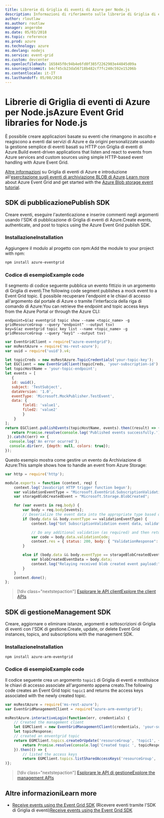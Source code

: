 ```yaml
---
title: Librerie di Griglia di eventi di Azure per Node.js
description: Informazioni di riferimento sulle librerie di Griglia di eventi di Azure per Node.js
author: rloutlaw
ms.author: routlaw
manager: angerobe
ms.date: 05/03/2018
ms.topic: reference
ms.prod: azure
ms.technology: azure
ms.devlang: nodejs
ms.service: event-grid
ms.custom: devcenter
ms.openlocfilehash: 165845f0c94b4e6fd0f385f2262903e44845d09a
ms.sourcegitcommit: b4cf45cb23da56718b482cf7fc240c592e15206b
ms.contentlocale: it-IT
ms.lasthandoff: 05/08/2018
---
```

# <a name="azure-event-grid-libraries-for-nodejs"></a><span data-ttu-id="73c9e-103">Librerie di Griglia di eventi di Azure per Node.js</span><span class="sxs-lookup"><span data-stu-id="73c9e-103">Azure Event Grid libraries for Node.js</span></span>

<span data-ttu-id="73c9e-104">È possibile creare applicazioni basate su eventi che rimangono in ascolto e reagiscono a eventi dai servizi di Azure e da origini personalizzate usando la gestione semplice di eventi basati su HTTP con Griglia di eventi di Azure.</span><span class="sxs-lookup"><span data-stu-id="73c9e-104">Build event-driven applications that listen and react to events from Azure services and custom sources using simple HTTP-based event handling with Azure Event Grid.</span></span>

<span data-ttu-id="73c9e-105">[Altre informazioni](/azure/event-grid/overview) su Griglia di eventi di Azure e introduzione all'[esercitazione sugli eventi di archiviazione BLOB di Azure](/azure/storage/blobs/storage-blob-event-quickstart).</span><span class="sxs-lookup"><span data-stu-id="73c9e-105">[Learn more](/azure/event-grid/overview) about Azure Event Grid and get started with the [Azure Blob storage event tutorial](/azure/storage/blobs/storage-blob-event-quickstart).</span></span> 

## <a name="publish-sdk"></a><span data-ttu-id="73c9e-106">SDK di pubblicazione</span><span class="sxs-lookup"><span data-stu-id="73c9e-106">Publish SDK</span></span>

<span data-ttu-id="73c9e-107">Creare eventi, eseguire l'autenticazione e inserire commenti negli argomenti usando l'SDK di pubblicazione di Griglia di eventi di Azure.</span><span class="sxs-lookup"><span data-stu-id="73c9e-107">Create events, authenticate, and post to topics using the Azure Event Grid publish SDK.</span></span>

### <a name="installation"></a><span data-ttu-id="73c9e-108">Installazione</span><span class="sxs-lookup"><span data-stu-id="73c9e-108">Installation</span></span>

<span data-ttu-id="73c9e-109">Aggiungere il modulo al progetto con npm:</span><span class="sxs-lookup"><span data-stu-id="73c9e-109">Add the module to your project with npm:</span></span>

```bash
npm install azure-eventgrid
```

### <a name="example-code"></a><span data-ttu-id="73c9e-110">Codice di esempio</span><span class="sxs-lookup"><span data-stu-id="73c9e-110">Example code</span></span>

<span data-ttu-id="73c9e-111">Il segmento di codice seguente pubblica un evento fittizio in un argomento di Griglia di eventi.</span><span class="sxs-lookup"><span data-stu-id="73c9e-111">The following code segment publishes a mock event to a Event Grid topic.</span></span> <span data-ttu-id="73c9e-112">È possibile recuperare l'endpoint e le chiavi di accesso all'argomento dal portale di Azure o tramite l'interfaccia della riga di comando di Azure:</span><span class="sxs-lookup"><span data-stu-id="73c9e-112">You can retrieve the endpoint and topic access keys from the Azure Portal or through the Azure CLI:</span></span>

```azurecli-interactive
endpoint=$(az eventgrid topic show --name <topic_name> -g gridResourceGroup --query "endpoint" --output tsv)
key=$(az eventgrid topic key list --name <topic_name> -g gridResourceGroup --query "key1" --output tsv)
```

```javascript
var EventGridClient = require("azure-eventgrid");
var msRestAzure = require('ms-rest-azure');
var uuid = require('uuid').v4;

let topicCreds = new msRestAzure.TopicCredentials('your-topic-key');
let EGClient = new EventGridClient(topicCreds, 'your-subscription-id');
let topicHostName = 'your-topic-endpoint';
let events = [
   {
   id: uuid(),
   subject: 'TestSubject',
   dataVersion: '1.0',
   eventType: 'Microsoft.MockPublisher.TestEvent',
   data: {
        field1: 'value1',
        filed2: 'value2'
        }
    }
];
return EGClient.publishEvents(topicHostName, events).then((result) => {
   return Promise.resolve(console.log('Published events successfully.'));
 }).catch((err) => {
  console.log('An error ocurred');
  console.dir(err, {depth: null, colors: true});
});
```

<span data-ttu-id="73c9e-113">Questo esempio mostra come gestire un evento da Archiviazione di Azure:</span><span class="sxs-lookup"><span data-stu-id="73c9e-113">This sample shows how to handle an event from Azure Storage:</span></span>

```javascript
var http = require('http');

module.exports = function (context, req) {
    context.log('JavaScript HTTP trigger function begun');
    var validationEventType = "Microsoft.EventGrid.SubscriptionValidationEvent";
    var storageBlobCreatedEvent = "Microsoft.Storage.BlobCreated";

    for (var events in req.body) {
        var body = req.body[events];
        // Deserialize the event data into the appropriate type based on event type  
        if (body.data && body.eventType == validationEventType) {
            context.log("Got SubscriptionValidation event data, validation code: " + body.data.validationCode + " topic: " + body.topic);

            // Do any additional validation (as required) and then return back the below response
            var code = body.data.validationCode;
            context.res = { status: 200, body: { "ValidationResponse": code } };
        }

        else if (body.data && body.eventType == storageBlobCreatedEvent) {
            var blobCreatedEventData = body.data;
            context.log("Relaying received blob created event payload:" + JSON.stringify(blobCreatedEventData));
        }
    }
    context.done();
};
```

> [!div class="nextstepaction"]
> [<span data-ttu-id="73c9e-114">Esplorare le API client</span><span class="sxs-lookup"><span data-stu-id="73c9e-114">Explore the client APIs</span></span>](/javascript/api/overview/azure/eventgrid/client)

## <a name="management-sdk"></a><span data-ttu-id="73c9e-115">SDK di gestione</span><span class="sxs-lookup"><span data-stu-id="73c9e-115">Management SDK</span></span>

<span data-ttu-id="73c9e-116">Creare, aggiornare o eliminare istanze, argomenti e sottoscrizioni di Griglia di eventi con l'SDK di gestione.</span><span class="sxs-lookup"><span data-stu-id="73c9e-116">Create, update, or delete Event Grid instances, topics, and subscriptions with the management SDK.</span></span>

### <a name="installation"></a><span data-ttu-id="73c9e-117">Installazione</span><span class="sxs-lookup"><span data-stu-id="73c9e-117">Installation</span></span>

```
npm install azure-arm-eventgrid
```

### <a name="example-code"></a><span data-ttu-id="73c9e-118">Codice di esempio</span><span class="sxs-lookup"><span data-stu-id="73c9e-118">Example code</span></span>

<span data-ttu-id="73c9e-119">Il codice seguente crea un argomento `topic1` di Griglia di eventi e restituisce le chiavi di accesso associate all'argomento appena creato.</span><span class="sxs-lookup"><span data-stu-id="73c9e-119">The following code creates an Event Grid topic `topic1` and returns the access keys associated with the newly created topic.</span></span>

```javascript
var msRestAzure = require('ms-rest-azure');
var EventGridManagementClient = require("azure-arm-eventgrid");

msRestAzure.interactiveLogin(function(err, credentials) {
    // Created the management client
    let EGMClient = new EventGridManagementClient(credentials, 'your-subscription-id');
    let topicResponse;
    // created an enventgrid topic
    return EGMClient.topics.createOrUpdate('resourceGroup', 'topic1', { location: 'westus' }).then((topicResponse) => {
        return Promise.resolve(console.log('Created topic ', topicResponse));
    }).then(() => {
        // listed the access keys
        return EGMClient.topics.listSharedAccessKeys('resourceGroup', 'topic1')}
)};
```

> [!div class="nextstepaction"]
> [<span data-ttu-id="73c9e-120">Esplorare le API di gestione</span><span class="sxs-lookup"><span data-stu-id="73c9e-120">Explore the management APIs</span></span>](/javascript/api/overview/azure/eventgrid/management)

## <a name="learn-more"></a><span data-ttu-id="73c9e-121">Altre informazioni</span><span class="sxs-lookup"><span data-stu-id="73c9e-121">Learn more</span></span>

- <span data-ttu-id="73c9e-122">[Receive events using the Event Grid SDK](/azure/event-grid/receive-events) (Ricevere eventi tramite l'SDK di Griglia di eventi)</span><span class="sxs-lookup"><span data-stu-id="73c9e-122">[Receive events using the Event Grid SDK](/azure/event-grid/receive-events)</span></span>